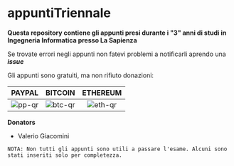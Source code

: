 # appuntiTriennale
**Questa repository contiene gli appunti presi durante i "3" anni di studi in Ingegneria Informatica presso La Sapienza**

Se trovate errori negli appunti non fatevi problemi a notificarli aprendo una ***issue***

Gli appunti sono gratuiti, ma non rifiuto donazioni:

| PAYPAL        | BITCOIN           | ETHEREUM        |
| ------------- |:-------------:|:-----:|
| ![pp-qr](https://i.imgur.com/8dygmUnm.png) | ![btc-qr](https://i.imgur.com/YNKnDBKm.png) | ![eth-qr](https://i.imgur.com/i1jojCfm.png) |

**Donators**
- Valerio Giacomini

`
NOTA: Non tutti gli appunti sono utili a passare l'esame.
Alcuni sono stati inseriti solo per completezza.
`
